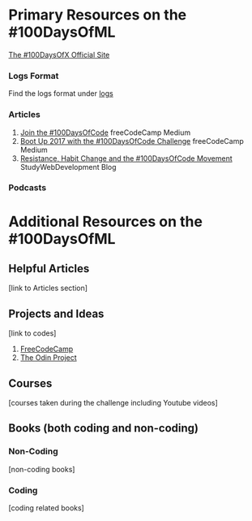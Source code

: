 # Primary Resources on the #100DaysOfML

[The #100DaysOfX Official Site](http://100daysofX.com/)

### Logs Format
Find the logs format under [logs](Format/Log.md)

### Articles
1. [Join the #100DaysOfCode](https://medium.freecodecamp.com/join-the-100daysofcode-556ddb4579e4) freeCodeCamp Medium
2. [Boot Up 2017 with the #100DaysOfCode Challenge](https://medium.freecodecamp.com/start-2017-with-the-100daysofcode-improved-and-updated-18ce604b237b) freeCodeCamp Medium 
3. [Resistance, Habit Change and the #100DaysOfCode Movement](https://studywebdevelopment.com/100-days-of-code.html) StudyWebDevelopment Blog

### Podcasts

# Additional Resources on the #100DaysOfML

## Helpful Articles
[link to Articles section]

## Projects and Ideas
[link to codes]
1. [FreeCodeCamp](https://www.freecodecamp.com)
2. [The Odin Project](http://www.theodinproject.com/)

## Courses
[courses taken during the challenge including Youtube videos]

## Books (both coding and non-coding)

### Non-Coding
[non-coding books]

### Coding
[coding related books]
